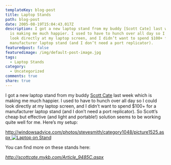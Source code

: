 ```yaml
---
templateKey: blog-post
title: Laptop Stands
path: blog-post
date: 2005-08-19T15:04:43.017Z
description: I got a new laptop stand from my buddy [Scott Cate] last week which
  is making me much happier. I used to have to hunch over all day so I could
  look directly at my laptop screen, and I didn’t want to spend $100+ for a
  manufacturer laptop stand (and I don’t need a port replicator).
featuredpost: false
featuredimage: /img/default-post-image.jpg
tags:
  - Laptop Stands
category:
  - Uncategorized
comments: true
share: true
---
```

<!--StartFragment-->

I got a new laptop stand from my buddy [Scott Cate](http://scottcate.mykb.com/) last week which is making me much happier. I used to have to hunch over all day so I could look directly at my laptop screen, and I didn’t want to spend $100+ for a manufacturer laptop stand (and I don’t need a port replicator). So Scott’s cheap but effective (and light and portable!) solution seems to be working quite well for me. Here’s my setup:

[http://windowsadvice.com/photos/stevesmith/category1048/picture1525.aspx ![Laptop on Stand](<>)](http://windowsadvice.com/photos/stevesmith/category1048/picture1525.aspx)

You can find more on these stands here:

*<http://scottcate.mykb.com/Article_9485C.aspx>*

<!--EndFragment-->